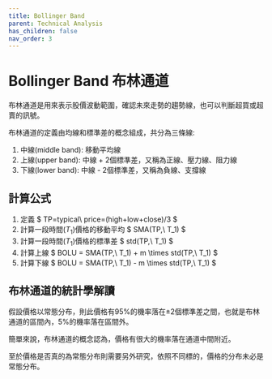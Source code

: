 ```yaml
---
title: Bollinger Band
parent: Technical Analysis
has_children: false
nav_order: 3
---
```


# Bollinger Band 布林通道

布林通道是用來表示股價波動範圍，確認未來走勢的趨勢線，也可以判斷超買或超賣的訊號。  

布林通道的定義由均線和標準差的概念組成，共分為三條線:  
1. 中線(middle band): 移動平均線  
2. 上線(upper band): 中線 + 2個標準差，又稱為正線、壓力線、阻力線  
3. 下線(lower band): 中線 - 2個標準差，又稱為負線、支撐線  

## 計算公式  

1. 定義 $ TP=typical\ price=(high+low+close)/3 $  
2. 計算一段時間($T_1$)價格的移動平均 $ SMA(TP,\ T_1) $  
3. 計算一段時間($T_1$)價格的標準差 $ std(TP,\ T_1) $  
4. 計算上線 $ BOLU = SMA(TP,\ T_1) + m \times  std(TP,\ T_1) $  
5. 計算下線 $ BOLU = SMA(TP,\ T_1) - m \times  std(TP,\ T_1) $  

## 布林通道的統計學解讀  

假設價格以常態分布，則此價格有95%的機率落在&pm;2個標準差之間，也就是布林通道的區間內，5%的機率落在區間外。  

簡單來說，布林通道的概念認為，價格有很大的機率落在通道中間附近。  

至於價格是否真的為常態分布則需要另外研究，依照不同標的，價格的分布未必是常態分布。